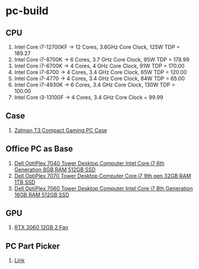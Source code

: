 # pc-build

## CPU
1. Intel Core i7-12700KF -> 12 Cores, 3.6GHz Core Clock, 125W TDP = 189.27
2. Intel Core i7-8700K -> 6 Cores, 3.7 GHz Core Clock, 95W TDP = 178.99
3. Intel Core i7-6700K -> 4 Cores, 4 GHz Core Clock, 91W TDP = 170.00
4. Intel Core i7-6700 -> 4 Cores, 3.4 GHz Core Clock, 65W TDP = 120.00
5. Intel Core i7-4770 -> 4 Cores, 3.4 GHz Core Clock, 84W TDP = 65.00
6. Intel Core i7-4930K -> 6 Cores, 3.4 GHz Core Clock, 130W TDP = 100.00
7. Intel Core i3-13100F -> 4 Cores, 3.4 GHz Core Clock = 99.99

## Case
1. [Zalman T3 Compact Gaming PC Case](https://www.amazon.com/Zalman-Mini-Tower-Compact-Gaming/dp/B0CHG37MXP?crid=1VZE9YE6Q8N2K&dib=eyJ2IjoiMSJ9.1PW43q-vLVEzlRoDB26x5BARq_IF-LJ9wSpI0dfgpdBplTtmauMFrtfthJi95bFvCmv8XqadRyXnQ7u6z1LjrOAP6F8yfJGh-XGjBQPyg7g.M0BsLPldCyrEFX_wMGKdxAp7koFoXVgcMd-V_6jWHQY&dib_tag=se&keywords=Zalman+T3+Plus&qid=1716228792&sprefix=zalman+t3+plus,aps,86&sr=8-1&linkCode=sl1&tag=pcbros03-20&linkId=524b5f7ab66979852e5eebe2b7962c05&language=en_US&ref_=as_li_ss_tl)

## Office PC as Base
1. [Dell OptiPlex 7040 Tower Desktop Computer Intel Core i7 6th Generation 8GB RAM 512GB SSD](https://discountcomputerdepot.com/special-new-deals/dell-optiplex-7040-tower-desktop-computer-intel-core-i7-6th-generation-8gb-ram-512gb-ssd-wi-fi-windows-10-professional/)
2. [Dell OptiPlex 7070 Tower Desktop Computer Core i7 9th gen 32GB RAM 1TB SSD](https://discountcomputerdepot.com/windows-11-deals/dell-optiplex-7070-tower-desktop-computer-core-i7-9th-gen-32gb-ram-1tb-ssd-wi-fi-windows-11-home/)
3. [Dell OptiPlex 7060 Tower Desktop Computer Intel Core i7 8th Generation 16GB RAM 512GB SSD](https://discountcomputerdepot.com/todays-top-deals-save-big/dell-optiplex-7060-tower-desktop-computer-intel-core-i7-8th-generation-16gb-ram-512gb-ssd-wi-fi-windows-11-professional/)

## GPU
1. [RTX 3060 12GB 2 Fan](https://www.amazon.com/MSI-GeForce-RTX-3060-12G/dp/B08WPRMVWB/ref=mp_s_a_1_1crid=2REB8XQ5Q23CI&dib=eyJ2IjoiMSJ9.ZfUrwbLQlTjCdY2LUP-Qj_IVtOaTCFni2Hvpzk812F_Gb5TmAC7IqssKbSx6dZPVg_A_EyxBSaxxLfCfIjNlZDi4Un48NME1wD0_XJ11g9xZdV5g9fSfEddJKeT1X1QVvZ0NtaklUSKreS4l5HLtTMs8aRkX1tVjzrItNIdz6LA_M6qmEeSKGKsgZKb7pHXfg2WiTCPume44O9HkqGztg.oXR20TfV_PtInXB571NxyCCb9eu9SZUckoBv3wHeY&dib_tag=se&keywords=nvidia+gtx+3060&qid=1718564736&sprefix=nvidia+gtx+30%2Caps%2C329&sr=8-1)

## PC Part Picker
1. [Link](https://pcpartpicker.com/list/PmZxz6)
